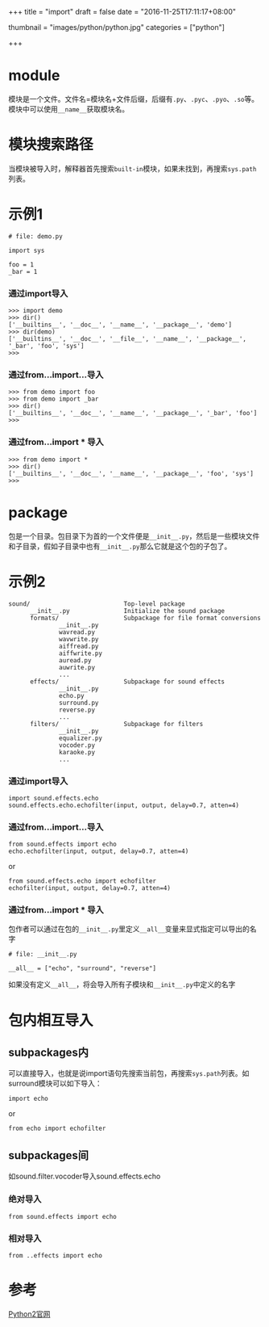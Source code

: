 +++
title = "import"
draft = false
date = "2016-11-25T17:11:17+08:00"

thumbnail = "images/python/python.jpg"
categories = ["python"]

+++

# module
模块是一个文件。文件名=模块名+文件后缀，后缀有`.py`、`.pyc`、`.pyo`、`.so`等。模块中可以使用`__name__`获取模块名。

# 模块搜索路径
当模块被导入时，解释器首先搜索`built-in`模块，如果未找到，再搜索`sys.path`列表。

# 示例1
    # file: demo.py

    import sys

    foo = 1
    _bar = 1

### 通过import导入
    >>> import demo
    >>> dir()
    ['__builtins__', '__doc__', '__name__', '__package__', 'demo']
    >>> dir(demo)
    ['__builtins__', '__doc__', '__file__', '__name__', '__package__', '_bar', 'foo', 'sys']
    >>> 

### 通过from...import...导入
    >>> from demo import foo
    >>> from demo import _bar
    >>> dir()
    ['__builtins__', '__doc__', '__name__', '__package__', '_bar', 'foo']
    >>> 

### 通过from...import * 导入
    >>> from demo import *
    >>> dir()
    ['__builtins__', '__doc__', '__name__', '__package__', 'foo', 'sys']
    >>> 

# package
包是一个目录。包目录下为首的一个文件便是`__init__.py`，然后是一些模块文件和子目录，假如子目录中也有`__init__.py`那么它就是这个包的子包了。

# 示例2
    sound/                          Top-level package
          __init__.py               Initialize the sound package
          formats/                  Subpackage for file format conversions
                  __init__.py
                  wavread.py
                  wavwrite.py
                  aiffread.py
                  aiffwrite.py
                  auread.py
                  auwrite.py
                  ...
          effects/                  Subpackage for sound effects
                  __init__.py
                  echo.py
                  surround.py
                  reverse.py
                  ...
          filters/                  Subpackage for filters
                  __init__.py
                  equalizer.py
                  vocoder.py
                  karaoke.py
                  ...

### 通过import导入
    import sound.effects.echo
    sound.effects.echo.echofilter(input, output, delay=0.7, atten=4)

### 通过from...import...导入
    from sound.effects import echo
    echo.echofilter(input, output, delay=0.7, atten=4)

or

    from sound.effects.echo import echofilter
    echofilter(input, output, delay=0.7, atten=4)

### 通过from...import * 导入
包作者可以通过在包的`__init__.py`里定义`__all__`变量来显式指定可以导出的名字

    # file: __init__.py

    __all__ = ["echo", "surround", "reverse"]

如果没有定义`__all__`，将会导入所有子模块和`__init__.py`中定义的名字

# 包内相互导入
## subpackages内
可以直接导入，也就是说import语句先搜索当前包，再搜索`sys.path`列表。如surround模块可以如下导入：

    import echo

or

    from echo import echofilter

## subpackages间
如sound.filter.vocoder导入sound.effects.echo

### 绝对导入

    from sound.effects import echo

### 相对导入

    from ..effects import echo


# 参考
[Python2官网](https://docs.python.org/2/tutorial/modules.html)
